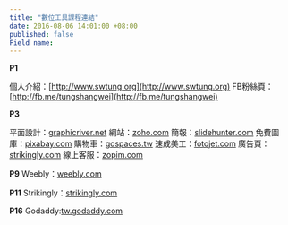 ```yaml
---
title: "數位工具課程連結"
date: 2016-08-06 14:01:00 +08:00
published: false
Field name: 
---
```


**P1**

個人介紹：[http://www.swtung.org](http://www.swtung.org)
FB粉絲頁：[http://fb.me/tungshangwei](http://fb.me/tungshangwei)

**P3**

平面設計：[graphicriver.net](http://graphicriver.net)
網站：[zoho.com](https://www.zoho.com/sites/)
簡報：[slidehunter.com](http://www.slidehunter.com)
免費圖庫：[pixabay.com](http://www.pixabay.com)
購物車：[gospaces.tw](https://gospaces.tw)
速成美工：[fotojet.com](https://www.fotojet.com)
廣告頁：[strikingly.com](https://www.strikingly.com)
線上客服：[zopim.com](https://www.zopim.com)

**P9**
Weebly：[weebly.com](https://www.weebly.com)

**P11**
Strikingly：[strikingly.com](https://www.strikingly.com)

**P16**
Godaddy:[tw.godaddy.com](https://tw.godaddy.com)




